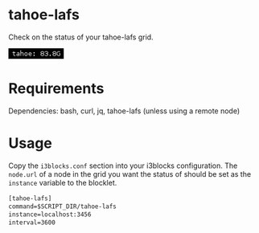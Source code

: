 # tahoe-lafs

Check on the status of your tahoe-lafs grid.

![](tahoe-lafs.png)

# Requirements

Dependencies: bash, curl, jq, tahoe-lafs (unless using a remote node)

# Usage

Copy the `i3blocks.conf` section into your i3blocks configuration.
The `node.url` of a node in the grid you want the status of should be set as the `instance`
variable to the blocklet.

```
[tahoe-lafs]
command=$SCRIPT_DIR/tahoe-lafs
instance=localhost:3456
interval=3600
```
